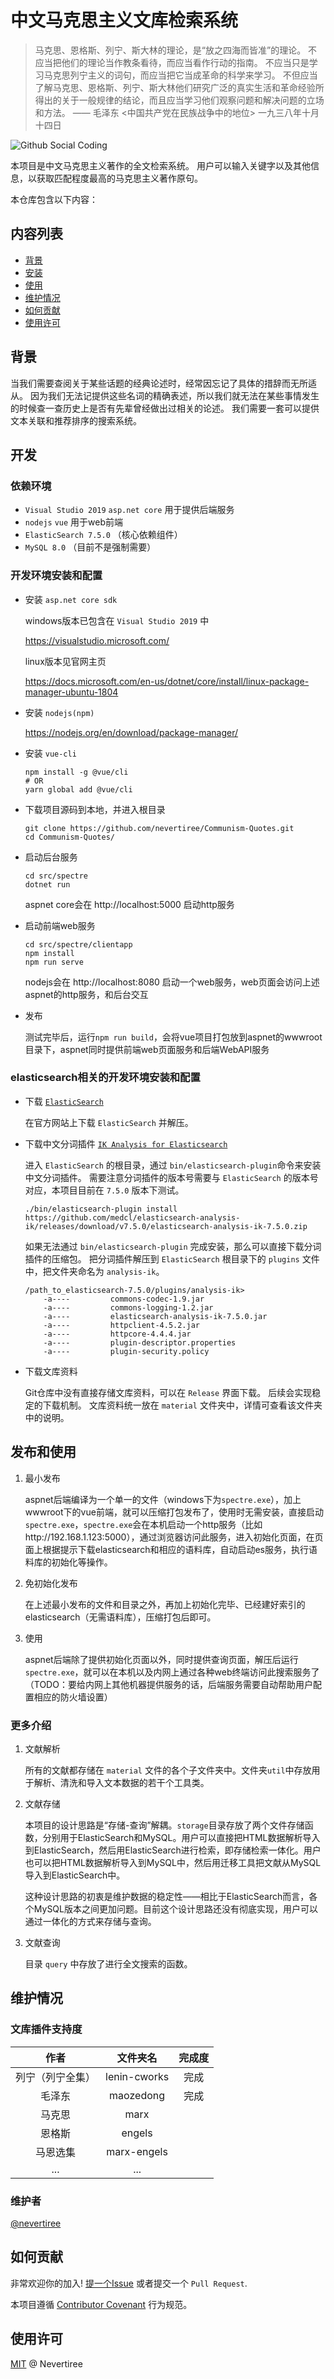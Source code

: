 # 中文马克思主义文库检索系统

> 马克思、恩格斯、列宁、斯大林的理论，是“放之四海而皆准”的理论。
> 不应当把他们的理论当作教条看待，而应当看作行动的指南。
> 不应当只是学习马克思列宁主义的词句，而应当把它当成革命的科学来学习。
> 不但应当了解马克思、恩格斯、列宁、斯大林他们研究广泛的真实生活和革命经验所得出的关于一般规律的结论，而且应当学习他们观察问题和解决问题的立场和方法。
> —— 毛泽东 <中国共产党在民族战争中的地位> 一九三八年十月十四日

![Github Social Coding](docs/git_social.jpg)

本项目是中文马克思主义著作的全文检索系统。
用户可以输入关键字以及其他信息，以获取匹配程度最高的马克思主义著作原句。

本仓库包含以下内容：

## 内容列表

- [背景](#背景)
- [安装](#安装)
- [使用](#使用)
- [维护情况](#维护情况)
- [如何贡献](#如何贡献)
- [使用许可](#使用许可)


## 背景

当我们需要查阅关于某些话题的经典论述时，经常因忘记了具体的措辞而无所适从。
因为我们无法记提供这些名词的精确表述，所以我们就无法在某些事情发生的时候查一查历史上是否有先辈曾经做出过相关的论述。
我们需要一套可以提供文本关联和推荐排序的搜索系统。

## 开发

### 依赖环境

- `Visual Studio 2019` `asp.net core` 用于提供后端服务
- `nodejs` `vue` 用于web前端
- `ElasticSearch 7.5.0` （核心依赖组件）
- `MySQL 8.0` （目前不是强制需要）

### 开发环境安装和配置

- 安装 `asp.net core sdk`

   windows版本已包含在 `Visual Studio 2019` 中
   
   https://visualstudio.microsoft.com/
   
   linux版本见官网主页
   
   https://docs.microsoft.com/en-us/dotnet/core/install/linux-package-manager-ubuntu-1804

- 安装 `nodejs(npm)`

   https://nodejs.org/en/download/package-manager/
    
- 安装 `vue-cli`

  ```
  npm install -g @vue/cli
  # OR
  yarn global add @vue/cli
  ```

- 下载项目源码到本地，并进入根目录

   ```
   git clone https://github.com/nevertiree/Communism-Quotes.git 
   cd Communism-Quotes/
   ```
    
- 启动后台服务
 
   ```
   cd src/spectre
   dotnet run   
   ```
   aspnet core会在 http://localhost:5000 启动http服务
   
- 启动前端web服务
 
   ```
   cd src/spectre/clientapp
   npm install
   npm run serve
   ```
   nodejs会在 http://localhost:8080 启动一个web服务，web页面会访问上述aspnet的http服务，和后台交互
   
- 发布

   测试完毕后，运行`npm run build`，会将vue项目打包放到aspnet的wwwroot目录下，aspnet同时提供前端web页面服务和后端WebAPI服务

### elasticsearch相关的开发环境安装和配置
     
- 下载 [`ElasticSearch`](https://www.elastic.co/cn/downloads/elasticsearch)

    在官方网站上下载 `ElasticSearch` 并解压。
    
- 下载中文分词插件 [`IK Analysis for Elasticsearch`](https://github.com/medcl/elasticsearch-analysis-ik)

    进入 `ElasticSearch` 的根目录，通过 `bin/elasticsearch-plugin`命令来安装中文分词插件。
    需要注意分词插件的版本号需要与 `ElasticSearch` 的版本号对应，本项目目前在 `7.5.0` 版本下测试。
    
    ```
    ./bin/elasticsearch-plugin install https://github.com/medcl/elasticsearch-analysis-ik/releases/download/v7.5.0/elasticsearch-analysis-ik-7.5.0.zip
    ```
   
    如果无法通过 `bin/elasticsearch-plugin` 完成安装，那么可以直接下载分词插件的压缩包。
    把分词插件解压到 `ElasticSearch` 根目录下的 `plugins` 文件中，把文件夹命名为 `analysis-ik`。
    
    ```
    /path_to_elasticsearch-7.5.0/plugins/analysis-ik>
        -a----         commons-codec-1.9.jar
        -a----         commons-logging-1.2.jar
        -a----         elasticsearch-analysis-ik-7.5.0.jar
        -a----         httpclient-4.5.2.jar
        -a----         httpcore-4.4.4.jar
        -a----         plugin-descriptor.properties
        -a----         plugin-security.policy
    ```

- 下载文库资料

    Git仓库中没有直接存储文库资料，可以在 `Release` 界面下载。
    后续会实现稳定的下载机制。
    文库资料统一放在 `material` 文件夹中，详情可查看该文件夹中的说明。

## 发布和使用

1. 最小发布

   aspnet后端编译为一个单一的文件（windows下为`spectre.exe`），加上wwwroot下的vue前端，就可以压缩打包发布了，使用时无需安装，直接启动`spectre.exe`，`spectre.exe`会在本机启动一个http服务（比如http://192.168.1.123:5000），通过浏览器访问此服务，进入初始化页面，在页面上根据提示下载elasticsearch和相应的语料库，自动启动es服务，执行语料库的初始化等操作。
   
2. 免初始化发布

   在上述最小发布的文件和目录之外，再加上初始化完毕、已经建好索引的elasticsearch（无需语料库），压缩打包后即可。
   
3. 使用

   aspnet后端除了提供初始化页面以外，同时提供查询页面，解压后运行`spectre.exe`，就可以在本机以及内网上通过各种web终端访问此搜索服务了（TODO：要给内网上其他机器提供服务的话，后端服务需要自动帮助用户配置相应的防火墙设置）

### 更多介绍

1. 文献解析

    所有的文献都存储在 `material` 文件的各个子文件夹中。文件夹`util`中存放用于解析、清洗和导入文本数据的若干个工具类。
    
2. 文献存储

    本项目的设计思路是“存储-查询”解耦。`storage`目录存放了两个文件存储函数，分别用于ElasticSearch和MySQL。用户可以直接把HTML数据解析导入到ElasticSearch，然后用ElasticSearch进行检索，即存储检索一体化。用户也可以把HTML数据解析导入到MySQL中，然后用迁移工具把文献从MySQL导入到ElasticSearch中。

    这种设计思路的初衷是维护数据的稳定性——相比于ElasticSearch而言，各个MySQL版本之间更加问题。目前这个设计思路还没有彻底实现，用户可以通过一体化的方式来存储与查询。

3. 文献查询

    目录 `query` 中存放了进行全文搜索的函数。

## 维护情况

### 文库插件支持度

|  作者          | 文件夹名      | 完成度 |
|  :---:         | :---:        | :---: |
| 列宁（列宁全集）| lenin-cworks | 完成 |
| 毛泽东         | maozedong     | 完成 |
| 马克思         | marx          | |
| 恩格斯         | engels        | |
| 马恩选集       | marx-engels   | |
| ...            | ...           | |

### 维护者

[@nevertiree](https://github.com/nevertiree)

## 如何贡献

非常欢迎你的加入! 
[提一个Issue](https://github.com/nevertiree/Communism-Quotes/issues/new)
或者提交一个 `Pull Request`.

本项目遵循 [Contributor Covenant](http://contributor-covenant.org/version/1/3/0/) 行为规范。

## 使用许可

[MIT](LICENSE) @ Nevertiree
